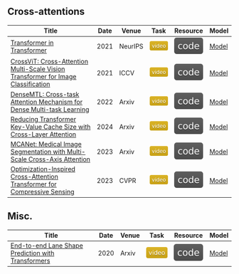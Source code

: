 ## Cross-attentions
| Title | Date | Venue | Task | Resource | Model |
| --- | --- | --- | --- | --- | --- |
| [Transformer in Transformer](https://paperswithcode.com/paper/transformer-in-transformer) | 2021 | NeurIPS | ![](./assets/video.svg) | [![](./assets/code.svg)](https://github.com/huawei-noah/Efficient-AI-Backbones/tree/master/tnt_pytorch) | [Model](models/TNT.png) |
| [CrossViT: Cross-Attention Multi-Scale Vision Transformer for Image Classification](https://paperswithcode.com/paper/2103-14899) | 2021 | ICCV | ![](./assets/video.svg) | [![](./assets/code.svg)](https://github.com/IBM/CrossViT) | [Model](models/CrossViT.png) |
| [DenseMTL: Cross-task Attention Mechanism for Dense Multi-task Learning](https://paperswithcode.com/paper/cross-task-attention-mechanism-for-dense) | 2022 | Arxiv | ![](./assets/video.svg) | [![](./assets/code.svg)](https://github.com/astra-vision/densemtl) | [Model](models/DenseMTL.png) |
| [Reducing Transformer Key-Value Cache Size with Cross-Layer Attention](https://paperswithcode.com/paper/reducing-transformer-key-value-cache-size) | 2024 | Arxiv | ![](./assets/video.svg) | [![](./assets/code.svg)](https://github.com/whyNLP/LCKV) | [Model](models/LCKV.png) |
| [MCANet: Medical Image Segmentation with Multi-Scale Cross-Axis Attention](https://paperswithcode.com/paper/mcanet-medical-image-segmentation-with-multi) | 2023 | Arxiv | ![](./assets/video.svg) | [![](./assets/code.svg)](https://github.com/haoshao-nku/medical_seg) | [Model](models/MCANet.png) |
| [Optimization-Inspired Cross-Attention Transformer for Compressive Sensing](https://paperswithcode.com/paper/optimization-inspired-cross-attention) | 2023 | CVPR | ![](./assets/video.svg) | [![](./assets/code.svg)](https://github.com/songjiechong/octuf) | [Model](models/OCT.png) |

## Misc.
| Title | Date | Venue | Task | Resource | Model |
| --- | --- | --- | --- | --- | --- |
| [End-to-end Lane Shape Prediction with Transformers](https://paperswithcode.com/paper/end-to-end-lane-shape-prediction-with) | 2020 | Arxiv | ![](./assets/video.svg) | [![](./assets/code.svg)](https://github.com/liuruijin17/LSTR) | [Model](models/LSTR.png) |
